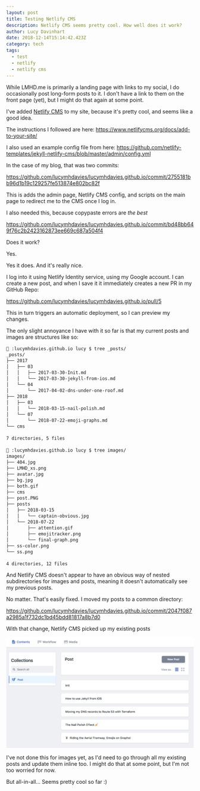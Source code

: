 ```yaml
---
layout: post
title: Testing Netlify CMS
description: Netlify CMS seems pretty cool. How well does it work?
author: Lucy Davinhart
date: 2018-12-14T15:14:42.423Z
category: tech
tags:
  - test
  - netlify
  - netlify cms
---
```

While LMHD.me is primarily a landing page with links to my social, I do occasionally post long-form posts to it. I don't have a link to them on the front page (yet), but I might do that again at some point.

I've added [Netlify CMS](https://www.netlifycms.org/) to my site, because it's pretty cool, and seems like a good idea.

The instructions I followed are here: <https://www.netlifycms.org/docs/add-to-your-site/>

I also used an example config file from here: <https://github.com/netlify-templates/jekyll-netlify-cms/blob/master/admin/config.yml>

In the case of my blog, that was two commits:

<https://github.com/lucymhdavies/lucymhdavies.github.io/commit/2755181bb96d1b19c129257fe513874e802bc82f>

This is adds the admin page, Netlify CMS config, and scripts on the main page to redirect me to the CMS once I log in.

I also needed this, because copypaste errors are _the best_

<https://github.com/lucymhdavies/lucymhdavies.github.io/commit/bd48bb649f76c2b2423162873ee669c687a504f4>

Does it work?

Yes.

Yes it does. And it's really nice.

I log into it using Netlify Identity service, using my Google account. I can create a new post, and when I save it it immediately creates a new PR in my GitHub Repo:

<https://github.com/lucymhdavies/lucymhdavies.github.io/pull/5>

This in turn triggers an automatic deployment, so I can preview my changes.

The only slight annoyance I have with it so far is that my current posts and images are structures like so:

```
🐳 :lucymhdavies.github.io lucy $ tree _posts/
_posts/
├── 2017
│   ├── 03
│   │   ├── 2017-03-30-Init.md
│   │   └── 2017-03-30-jekyll-from-ios.md
│   └── 04
│       └── 2017-04-02-dns-under-one-roof.md
├── 2018
│   ├── 03
│   │   └── 2018-03-15-nail-polish.md
│   └── 07
│       └── 2018-07-22-emoji-graphs.md
└── cms

7 directories, 5 files

🐳 :lucymhdavies.github.io lucy $ tree images/
images/
├── 404.jpg
├── LMHD_xs.png
├── avatar.jpg
├── bg.jpg
├── both.gif
├── cms
├── post.PNG
├── posts
│   ├── 2018-03-15
│   │   └── captain-obvious.jpg
│   └── 2018-07-22
│       ├── attention.gif
│       ├── emojitracker.png
│       └── final-graph.png
├── ss-color.png
└── ss.png

4 directories, 12 files
```

And Netlify CMS doesn't appear to have an obvious way of nested subdirectories for images and posts, meaning it doesn't automatically see my previous posts.

No matter. That's easily fixed. I moved my posts to a common directory:

<https://github.com/lucymhdavies/lucymhdavies.github.io/commit/2047f087a2985a1f732dc1bd45bdd81817a8b7d0>

With that change, Netlify CMS picked up my existing posts

![Screenshot of CMS, with 5 posts listed](/images/cms/screen-shot-2018-12-14-at-15.49.19.png)

I've not done this for images yet, as I'd need to go through all my existing posts and update them inline too. I might do that at some point, but I'm not too worried for now.

But all-in-all... Seems pretty cool so far :)
